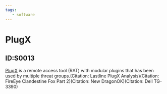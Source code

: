 ```yaml
---
tags:
   - software
---
```

# PlugX
## ID:S0013
[PlugX](/mitre/software/S0013) is a remote access tool (RAT) with modular plugins that has been used by multiple threat groups.(Citation: Lastline PlugX Analysis)(Citation: FireEye Clandestine Fox Part 2)(Citation: New DragonOK)(Citation: Dell TG-3390)
